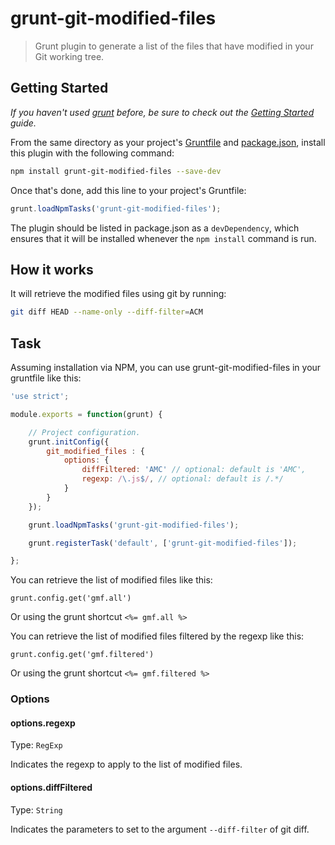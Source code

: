 # grunt-git-modified-files
> Grunt plugin to generate a list of the files that have modified in your Git working tree.

## Getting Started
_If you haven't used [grunt][] before, be sure to check out the [Getting Started][] guide._

From the same directory as your project's [Gruntfile][Getting Started] and [package.json][], install this plugin with the following command:

```bash
npm install grunt-git-modified-files --save-dev
```

Once that's done, add this line to your project's Gruntfile:

```js
grunt.loadNpmTasks('grunt-git-modified-files');
```

The plugin should be listed in package.json as a `devDependency`, which ensures that it will be installed whenever the `npm install` command is run.

[grunt]: http://gruntjs.com/
[Getting Started]: https://github.com/gruntjs/grunt/blob/devel/docs/getting_started.md
[package.json]: https://npmjs.org/doc/json.html

## How it works

It will retrieve the modified files using git by running:

```bash
git diff HEAD --name-only --diff-filter=ACM
```

## Task

Assuming installation via NPM, you can use grunt-git-modified-files in your gruntfile like this:

```javascript
'use strict';

module.exports = function(grunt) {

    // Project configuration.
    grunt.initConfig({
        git_modified_files : {
            options: {
                diffFiltered: 'AMC' // optional: default is 'AMC',
                regexp: /\.js$/, // optional: default is /.*/
            }
        }
    });

    grunt.loadNpmTasks('grunt-git-modified-files');

    grunt.registerTask('default', ['grunt-git-modified-files']);

};
```

You can retrieve the list of modified files like this:

    grunt.config.get('gmf.all')

Or using the grunt shortcut `<%= gmf.all %>`

You can retrieve the list of modified files filtered by the regexp like this:

    grunt.config.get('gmf.filtered')

Or using the grunt shortcut `<%= gmf.filtered %>`

### Options

#### options.regexp
Type: `RegExp`

Indicates the regexp to apply to the list of modified files.

#### options.diffFiltered
Type: `String`

Indicates the parameters to set to the argument `--diff-filter` of git diff.
